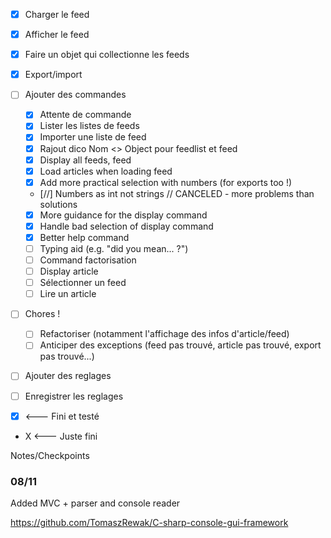 * [x] Charger le feed 
* [x] Afficher le feed 
* [x] Faire un objet qui collectionne les feeds 
* [x] Export/import 
* [ ] Ajouter des commandes
	* [x] Attente de commande
	* [x] Lister les listes de feeds
	* [x] Importer une liste de feed
	* [x] Rajout dico Nom <> Object pour feedlist et feed
	* [x] Display all feeds, feed 
	* [x] Load articles when loading feed
	* [x] Add more practical selection with numbers (for exports too !)
	* [//] Numbers as int not strings // CANCELED - more problems than solutions
	* [x] More guidance for the display command
	* [x] Handle bad selection of display command
	* [x] Better help command
	* [ ] Typing aid (e.g. "did you mean... ?")
	* [ ] Command factorisation
	* [ ] Display article
	* [ ] Sélectionner un feed
	* [ ] Lire un article
* [ ] Chores !
	* [ ] Refactoriser (notamment l'affichage des infos d'article/feed)
	* [ ] Anticiper des exceptions (feed pas trouvé, article pas trouvé, export pas trouvé...)
* [ ] Ajouter des reglages
* [ ] Enregistrer les reglages


* [x] <--- Fini et testé
* X <--- Juste fini

Notes/Checkpoints

### 08/11
Added MVC + parser and console reader

https://github.com/TomaszRewak/C-sharp-console-gui-framework